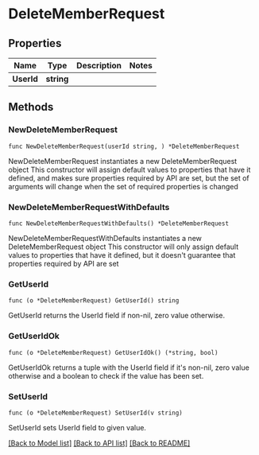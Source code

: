 # DeleteMemberRequest

## Properties

Name | Type | Description | Notes
------------ | ------------- | ------------- | -------------
**UserId** | **string** |  | 

## Methods

### NewDeleteMemberRequest

`func NewDeleteMemberRequest(userId string, ) *DeleteMemberRequest`

NewDeleteMemberRequest instantiates a new DeleteMemberRequest object
This constructor will assign default values to properties that have it defined,
and makes sure properties required by API are set, but the set of arguments
will change when the set of required properties is changed

### NewDeleteMemberRequestWithDefaults

`func NewDeleteMemberRequestWithDefaults() *DeleteMemberRequest`

NewDeleteMemberRequestWithDefaults instantiates a new DeleteMemberRequest object
This constructor will only assign default values to properties that have it defined,
but it doesn't guarantee that properties required by API are set

### GetUserId

`func (o *DeleteMemberRequest) GetUserId() string`

GetUserId returns the UserId field if non-nil, zero value otherwise.

### GetUserIdOk

`func (o *DeleteMemberRequest) GetUserIdOk() (*string, bool)`

GetUserIdOk returns a tuple with the UserId field if it's non-nil, zero value otherwise
and a boolean to check if the value has been set.

### SetUserId

`func (o *DeleteMemberRequest) SetUserId(v string)`

SetUserId sets UserId field to given value.



[[Back to Model list]](../README.md#documentation-for-models) [[Back to API list]](../README.md#documentation-for-api-endpoints) [[Back to README]](../README.md)


